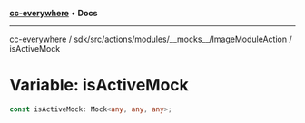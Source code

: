 [**cc-everywhere**](../../../../../../../index.md) • **Docs**

***

[cc-everywhere](../../../../../../../index.md) / [sdk/src/actions/modules/\_\_mocks\_\_/ImageModuleAction](../index.md) / isActiveMock

# Variable: isActiveMock

```ts
const isActiveMock: Mock<any, any, any>;
```
